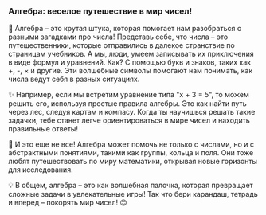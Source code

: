 ### Алгебра: веселое путешествие в мир чисел!

🔢 Алгебра – это крутая штука, которая помогает нам разобраться с разными загадками про числа! Представь себе, что числа – это путешественники, которые отправились в далекое странствие по страницам учебников. А мы, люди, умеем записывать их приключения в виде формул и уравнений. Как? С помощью букв и знаков, таких как +, -, × и другие. Эти волшебные символы помогают нам понимать, как числа ведут себя в разных ситуациях.

✨ Например, если мы встретим уравнение типа "x + 3 = 5", то можем решить его, используя простые правила алгебры. Это как найти путь через лес, следуя картам и компасу. Когда ты научишься решать такие задачки, тебе станет легче ориентироваться в мире чисел и находить правильные ответы!

🎉 И это еще не все! Алгебра может помочь не только с числами, но и с абстрактными понятиями, такими как группы, кольца и поля. Они тоже любят путешествовать по миру математики, открывая новые горизонты для исследования.

💡 В общем, алгебра – это как волшебная палочка, которая превращает сложные задачи в увлекательные игры! Так что бери карандаш, тетрадь и вперед – покорять мир чисел! 😊